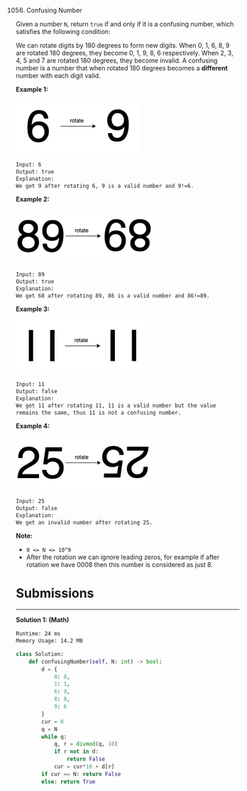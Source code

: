 1056. Confusing Number

Given a number `N`, return `true` if and only if it is a confusing number, which satisfies the following condition:

We can rotate digits by 180 degrees to form new digits. When 0, 1, 6, 8, 9 are rotated 180 degrees, they become 0, 1, 9, 8, 6 respectively. When 2, 3, 4, 5 and 7 are rotated 180 degrees, they become invalid. A confusing number is a number that when rotated 180 degrees becomes a **different** number with each digit valid.

 

**Example 1:**

![1056_1268_1.png](img/1056_1268_1.png)
```
Input: 6
Output: true
Explanation: 
We get 9 after rotating 6, 9 is a valid number and 9!=6.
```

**Example 2:**

![1056_1268_2.png](img/1056_1268_2.png)
```
Input: 89
Output: true
Explanation: 
We get 68 after rotating 89, 86 is a valid number and 86!=89.
```

**Example 3:**

![1056_1268_3.png](img/1056_1268_3.png)
```
Input: 11
Output: false
Explanation: 
We get 11 after rotating 11, 11 is a valid number but the value remains the same, thus 11 is not a confusing number.
```

**Example 4:**

![1056_1268_4.png](img/1056_1268_4.png)
```
Input: 25
Output: false
Explanation: 
We get an invalid number after rotating 25.
```

**Note:**

* `0 <= N <= 10^9`
* After the rotation we can ignore leading zeros, for example if after rotation we have 0008 then this number is considered as just 8.

# Submissions
---
**Solution 1: (Math)**
```
Runtime: 24 ms
Memory Usage: 14.2 MB
```
```python
class Solution:
    def confusingNumber(self, N: int) -> bool:
        d = {
            0: 0,
            1: 1,
            6: 9,
            8: 8,
            9: 6
        }
        cur = 0
        q = N
        while q:
            q, r = divmod(q, 10)
            if r not in d:
                return False
            cur = cur*10 + d[r]
        if cur == N: return False
        else: return True
```